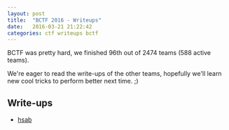 ```yaml
---
layout: post
title:  "BCTF 2016 - Writeups"
date:   2016-03-21 21:22:42
categories: ctf writeups bctf
---
```


BCTF was pretty hard, we finished 96th out of 2474 teams (588 active teams).

We're eager to read the write-ups of the other teams, hopefully we'll learn new cool tricks to perform better next time. ;)

## Write-ups

 * [hsab](https://github.com/QuokkaLight/write-ups/blob/master/bctf-2016/hsab.md)